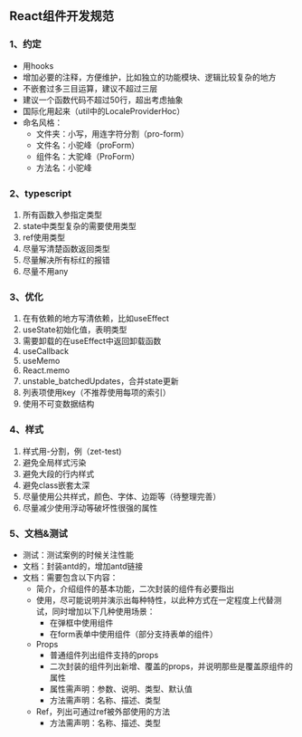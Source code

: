 ## React组件开发规范

### 1、约定

- 用hooks
- 增加必要的注释，方便维护，比如独立的功能模块、逻辑比较复杂的地方
- 不嵌套过多三目运算，建议不超过三层
- 建议一个函数代码不超过50行，超出考虑抽象
- 国际化用起来（util中的LocaleProviderHoc）
- 命名风格：
  - 文件夹：小写，用连字符分割（pro-form）
  - 文件名：小驼峰（proForm）
  - 组件名：大驼峰（ProForm）
  - 方法名：小驼峰

### 2、typescript

1. 所有函数入参指定类型
2. state中类型复杂的需要使用类型
3. ref使用类型
4. 尽量写清楚函数返回类型
5. 尽量解决所有标红的报错
6. 尽量不用any


### 3、优化

1. 在有依赖的地方写清依赖，比如useEffect
2. useState初始化值，表明类型
3. 需要卸载的在useEffect中返回卸载函数
4. useCallback
5. useMemo
6. React.memo
7. unstable_batchedUpdates，合并state更新
8. 列表项使用key（不推荐使用每项的索引）
9. 使用不可变数据结构

### 4、样式

1. 样式用-分割，例（zet-test)
2. 避免全局样式污染
3. 避免大段的行内样式
4. 避免class嵌套太深
5. 尽量使用公共样式，颜色、字体、边距等（待整理完善）
6. 尽量减少使用浮动等破坏性很强的属性

### 5、文档&测试

- 测试：测试案例的时候关注性能
- 文档：封装antd的，增加antd链接
- 文档：需要包含以下内容：
  - 简介，介绍组件的基本功能，二次封装的组件有必要指出
  - 使用，尽可能说明并演示出每种特性，以此种方式在一定程度上代替测试，同时增加以下几种使用场景：
    - 在弹框中使用组件
    - 在form表单中使用组件（部分支持表单的组件）
  - Props
    - 普通组件列出组件支持的props
    - 二次封装的组件列出新增、覆盖的props，并说明那些是覆盖原组件的属性
    - 属性需声明：参数、说明、类型、默认值
    - 方法需声明：名称、描述、类型
  - Ref，列出可通过ref被外部使用的方法
    - 方法需声明：名称、描述、类型